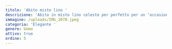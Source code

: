 ```yaml
---
titolo: 'Abito misto lino '
descrizione: 'Abito in misto lino celeste per perfetto per un ‘occasione estiva '
immagine: /uploads/IMG_2070.jpeg
categoria: 'Elegante '
genere: Uomo
attivo: true
ordine: 5
---
```



